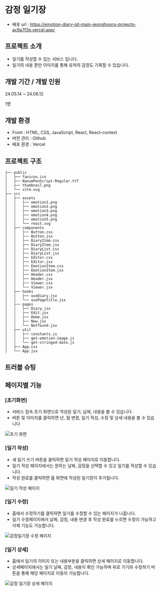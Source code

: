 # 감정 일기장

* 배포 url : https://emotion-diary-git-main-jeonghoons-projects-ac9a7f3e.vercel.app/

## 프로젝트 소개
* 일기를 작성할 수 있는 서비스 입니다.
* 일기의 내용 뿐만 이미지를 통해 유저의 감정도 기록할 수 있습니다.

## 개발 기간 / 개발 인원
24.05.14 ~ 24.06.12

1명

## 개발 환경
* Front : HTML, CSS, JavaScript, React, React-context
* 버전 관리 : Github
* 배포 환경 : Vercel

## 프로젝트 구조
```
├── public
│   ├── favicon.ico
│   ├── NanumPenScript-Regular.ttf
│   ├── thumbnail.png
│   └── vite.svg
├── src
│   ├── assets
│   │   ├── emotion1.png
│   │   ├── emotion2.png
│   │   ├── emotion3.png
│   │   ├── emotion4.png
│   │   ├── emotion5.png
│   │   └── react.svg
│   ├── components
│   │   ├── Button.css
│   │   ├── Button.jsx
│   │   ├── DiaryItem.css
│   │   ├── DiaryItem.jsx
│   │   ├── DiaryList.css
│   │   ├── DiaryList.jsx
│   │   ├── Editor.css
│   │   ├── Editor.jsx
│   │   ├── EmotionItem.css
│   │   ├── EmotionItem.jsx
│   │   ├── Header.css
│   │   ├── Header.jsx
│   │   ├── Viewer.css
│   │   └── Viewer.jsx
│   ├── hooks
│   │   ├── useDiary.jsx
│   │   └── usePageTitle.jsx
│   ├── pages
│   │   ├── Diary.jsx
│   │   ├── Edit.jsx
│   │   ├── Home.jsx
│   │   ├── New.jsx
│   │   └── Notfound.jsx
│   ├── util
│   │   ├── constants.js
│   │   ├── get-emotion-image.js
│   │   └── get-stringed-date.js
│   ├── App.css
│   └── App.jsx
```

## 트러블 슈팅

## 페이지별 기능

### [초기화면]
* 서비스 접속 초기 화면으로 작성된 일기, 날짜, 내용을 볼 수 있습니다.
* 버튼 및 이미지를 클릭하면 년, 월 변경, 일기 작성, 수정 및 상세 내용을 볼 수 있습니다

![초기 화면](https://github.com/user-attachments/assets/044ce61b-b3ef-4ea1-9af8-bb561f48ed17)

### [일기 작성]
* 새 일기 쓰기 버튼을 클릭하면 일기 작성 페이지로 이동합니다.
* 일기 작성 페이지에서는 원하는 날짜, 감정을 선택할 수 있고 일기를 작성할 수 있습니다.
* 작성 완료를 클릭하면 홈 화면에 작성된 일기장이 추가됩니다. 

![일기 작성 페이지](https://github.com/user-attachments/assets/44cd3db2-f3c6-4e37-a4d8-5feb7b041bde)

### [일기 수정]
* 홈에서 수정하기를 클릭하면 일기를 수정할 수 있는 페이지가 나옵니다.
* 일기 수정페이지에서 날짜, 감정, 내용 변경 후 작성 완료를 누르면 수정이 가능하고 삭제 기능도 가능합니다.

![감정일기장 수정 페이지](https://github.com/user-attachments/assets/6289c098-1aad-4da5-a250-da80830c62ea)

### [일기 상세]
* 홈에서 일기의 이미지 또는 내용부분을 클릭하면 상세 페이지로 이동합니다.
* 상세페이지에서는 일기 날짜, 감정, 내용이 확인 가능하며 뒤로 가기와 수정하기 버튼을 통해 해당 페이지로 이동이 가능합니다.

![감정 일기장 상세 페이지](https://github.com/user-attachments/assets/41f19539-2ff9-4967-a494-fc4b8e5629bf)

